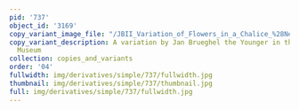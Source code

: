 ```yaml
---
pid: '737'
object_id: '3169'
copy_variant_image_file: "/JBII_Variation_of_Flowers_in_a_Chalice_%28New_York%29.jpg"
copy_variant_description: A variation by Jan Brueghel the Younger in the Norton Simon
  Museum
collection: copies_and_variants
order: '04'
fullwidth: img/derivatives/simple/737/fullwidth.jpg
thumbnail: img/derivatives/simple/737/thumbnail.jpg
full: img/derivatives/simple/737/fullwidth.jpg
---
```

